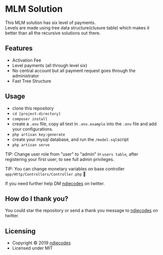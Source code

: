 
# MLM Solution

This MLM solution has six level of payments.\
Levels are made using tree data structure(clusure table) which makes it better than all the recursive solutions out there.


## Features

- Activation Fee
- Level payments (all through level six)
- No central account but all payment request goes through the administrator
- Fast Tree Structure

## Usage

- clone this repository
- `cd [project-directory]`
- `composer install`
- create a `.env` file, copy all text in `.env.example` into the `.env` file and add your configurations.
- `php artisan key:generate`
- create your mysql database, and run the `/model.sql`script
- `php artisan serve`

TIP: Change user role from "user" to "admin" in `users table`, after registering your first user; to see full admin privileges. 

TIP: You can change monetary variables on base controller `app/Http/Controllers/Controller.php` :metal:

If you need further help DM [ndiecodes](https://twitter.com/ndiecodes) on twitter.


## How do I thank you?

You could star the repository or send a thank you message to [ndiecodes](https://twitter.com/ndiecodes) on twitter.

## Licensing

* Copyright © 2019  [ndiecodes](https://twitter.com/ndiecodes)
* Licensed under MIT

